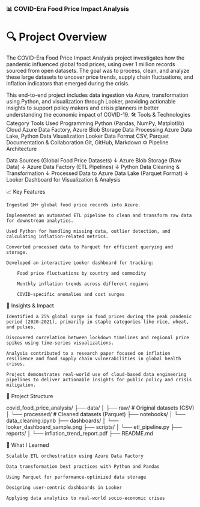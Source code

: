 ### 📊 COVID-Era Food Price Impact Analysis
# 🔍 Project Overview

The COVID-Era Food Price Impact Analysis project investigates how the pandemic influenced global food prices, using over 1 million records sourced from open datasets. The goal was to process, clean, and analyze these large datasets to uncover price trends, supply chain fluctuations, and inflation indicators that emerged during the crisis.

This end-to-end project includes data ingestion via Azure, transformation using Python, and visualization through Looker, providing actionable insights to support policy makers and crisis planners in better understanding the economic impact of COVID-19.
🛠️ Tools & Technologies
Category	Tools Used
Programming	Python (Pandas, NumPy, Matplotlib)
Cloud	Azure Data Factory, Azure Blob Storage
Data Processing	Azure Data Lake, Python
Data Visualization	Looker
Data Format	CSV, Parquet
Documentation & Collaboration	Git, GitHub, Markdown
⚙️ Pipeline Architecture

Data Sources (Global Food Price Datasets)
        ↓
Azure Blob Storage (Raw Data)
        ↓
Azure Data Factory (ETL Pipelines)
        ↓
Python Data Cleaning & Transformation
        ↓
Processed Data to Azure Data Lake (Parquet Format)
        ↓
Looker Dashboard for Visualization & Analysis

📈 Key Features

    Ingested 1M+ global food price records into Azure.

    Implemented an automated ETL pipeline to clean and transform raw data for downstream analytics.

    Used Python for handling missing data, outlier detection, and calculating inflation-related metrics.

    Converted processed data to Parquet for efficient querying and storage.

    Developed an interactive Looker dashboard for tracking:

        Food price fluctuations by country and commodity

        Monthly inflation trends across different regions

        COVID-specific anomalies and cost surges

🔎 Insights & Impact

    Identified a 25% global surge in food prices during the peak pandemic period (2020–2021), primarily in staple categories like rice, wheat, and pulses.

    Discovered correlation between lockdown timelines and regional price spikes using time-series visualizations.

    Analysis contributed to a research paper focused on inflation resilience and food supply chain vulnerabilities in global health crises.

    Project demonstrates real-world use of cloud-based data engineering pipelines to deliver actionable insights for public policy and crisis mitigation.

📁 Project Structure

covid_food_price_analysis/
├── data/
│   ├── raw/              # Original datasets (CSV)
│   └── processed/        # Cleaned datasets (Parquet)
├── notebooks/
│   └── data_cleaning.ipynb
├── dashboards/
│   └── looker_dashboard_sample.png
├── scripts/
│   └── etl_pipeline.py
├── reports/
│   └── inflation_trend_report.pdf
├── README.md

📌 What I Learned

    Scalable ETL orchestration using Azure Data Factory

    Data transformation best practices with Python and Pandas

    Using Parquet for performance-optimized data storage

    Designing user-centric dashboards in Looker

    Applying data analytics to real-world socio-economic crises
